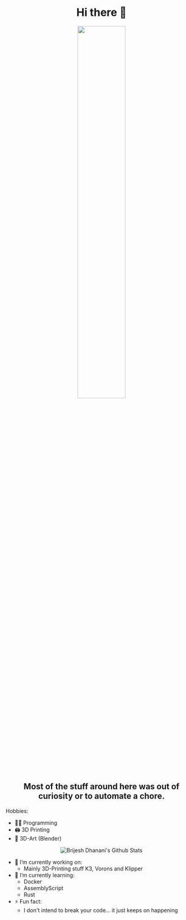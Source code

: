 <h1 align= "center"><b>Hi there 👋</b></h1>
<p align="center"><img width=50% src="https://media.giphy.com/media/SFK0oEtuU9eGRuRrPz/giphy.gif"></p>
<h2 align= "center">Most of the stuff around here was out of curiosity or to automate a chore.</h2>

Hobbies:
- 👨‍💻 Programming
- 🖨  3D Printing
- 🎨 3D-Art (Blender)

<p align='center'>
    <img align="center" src="https://github-readme-stats.vercel.app/api?username=DonMahallem&show_icons=true&title_color=fff&icon_color=79ff97&text_color=efefef&bg_color=24292e" alt="Brijesh Dhanani's Github Stats">
</p>

- 🔭 I’m currently working on:
  - Mainly 3D-Printing stuff K3, Vorons and Klipper
- 🌱 I’m currently learning:
  - Docker
  - AssemblyScript
  - Rust
- ⚡ Fun fact:
  - I don't intend to break your code… it just keeps on happening
<!--
**donmahallem/donmahallem** is a ✨ _special_ ✨ repository because its `README.md` (this file) appears on your GitHub profile.

Here are some ideas to get you started:

- 🔭 I’m currently working on ...
- 🌱 I’m currently learning ...
- 👯 I’m looking to collaborate on ...
- 🤔 I’m looking for help with ...
- 💬 Ask me about ...
- 📫 How to reach me: ...
- 😄 Pronouns: ...
- ⚡ Fun fact: ...
-->
